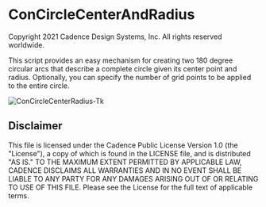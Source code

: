 ConCircleCenterAndRadius
==========================================
Copyright 2021 Cadence Design Systems, Inc. All rights reserved worldwide.

This script provides an easy mechanism for creating two 180 degree 
circular arcs that describe a complete circle given its center point
and radius. Optionally, you can specify the number of grid points
to be applied to the entire circle.

![ConCircleCenterRadius-Tk](https://raw.github.com/pointwise/ConCircleCenterAndRadius/master/ConCircleCenterRadius-Tk.png)

Disclaimer
----------
This file is licensed under the Cadence Public License Version 1.0 (the "License"), a copy of which is found in the LICENSE file, and is distributed "AS IS." 
TO THE MAXIMUM EXTENT PERMITTED BY APPLICABLE LAW, CADENCE DISCLAIMS ALL WARRANTIES AND IN NO EVENT SHALL BE LIABLE TO ANY PARTY FOR ANY DAMAGES ARISING OUT OF OR RELATING TO USE OF THIS FILE. 
Please see the License for the full text of applicable terms.
